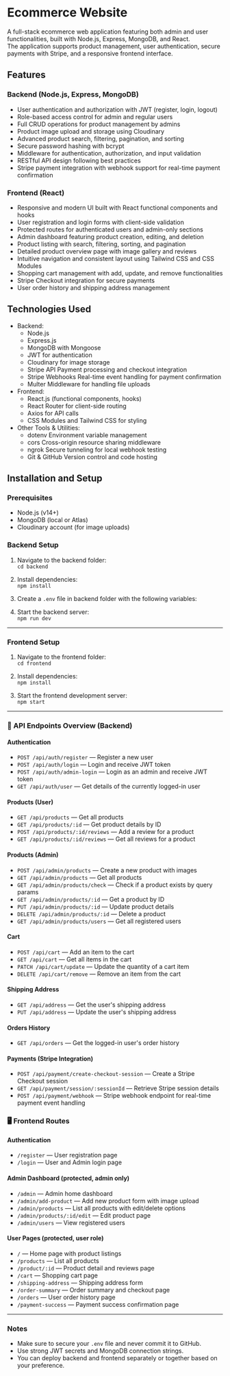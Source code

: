 # Ecommerce Website

A full-stack ecommerce web application featuring both admin and user functionalities, built with Node.js, Express, MongoDB, and React.  
The application supports product management, user authentication, secure payments with Stripe, and a responsive frontend interface.

## Features

### Backend (Node.js, Express, MongoDB)
- User authentication and authorization with JWT (register, login, logout)
- Role-based access control for admin and regular users
- Full CRUD operations for product management by admins
- Product image upload and storage using Cloudinary
- Advanced product search, filtering, pagination, and sorting
- Secure password hashing with bcrypt
- Middleware for authentication, authorization, and input validation
- RESTful API design following best practices
- Stripe payment integration with webhook support for real-time payment confirmation

### Frontend (React)
- Responsive and modern UI built with React functional components and hooks
- User registration and login forms with client-side validation
- Protected routes for authenticated users and admin-only sections
- Admin dashboard featuring product creation, editing, and deletion
- Product listing with search, filtering, sorting, and pagination
- Detailed product overview page with image gallery and reviews
- Intuitive navigation and consistent layout using Tailwind CSS and CSS Modules
- Shopping cart management with add, update, and remove functionalities
- Stripe Checkout integration for secure payments
- User order history and shipping address management

## Technologies Used

- Backend:
  - Node.js
  - Express.js
  - MongoDB with Mongoose
  - JWT for authentication
  - Cloudinary for image storage
  - Stripe API Payment processing and checkout integration
  - Stripe Webhooks Real-time event handling for payment confirmation
  - Multer Middleware for handling file uploads
- Frontend:
  - React.js (functional components, hooks)
  - React Router for client-side routing
  - Axios for API calls
  - CSS Modules and Tailwind CSS for styling
- Other Tools & Utilities:
  - dotenv Environment variable management
  - cors Cross-origin resource sharing middleware
  - ngrok Secure tunneling for local webhook testing
  - Git & GitHub Version control and code hosting

## Installation and Setup

### Prerequisites
- Node.js (v14+)
- MongoDB (local or Atlas)
- Cloudinary account (for image uploads)

### Backend Setup

1. Navigate to the backend folder:  
   `cd backend`

2. Install dependencies:  
   `npm install`

3. Create a `.env` file in backend folder with the following variables:


4. Start the backend server:  
`npm run dev`

---

### Frontend Setup

1. Navigate to the frontend folder:  
`cd frontend`

2. Install dependencies:  
`npm install`

3. Start the frontend development server:  
`npm start`

---

### 📡 API Endpoints Overview (Backend)

#### Authentication
- `POST /api/auth/register` — Register a new user  
- `POST /api/auth/login` — Login and receive JWT token  
- `POST /api/auth/admin-login` — Login as an admin and receive JWT token  
- `GET /api/auth/user` — Get details of the currently logged-in user  

#### Products (User)
- `GET /api/products` — Get all products 
- `GET /api/products/:id` — Get product details by ID 
- `POST /api/products/:id/reviews` — Add a review for a product   
- `GET /api/products/:id/reviews` — Get all reviews for a product 

#### Products (Admin)
- `POST /api/admin/products` — Create a new product with images   
- `GET /api/admin/products` — Get all products   
- `GET /api/admin/products/check` — Check if a product exists by query params  
- `GET /api/admin/products/:id` — Get a product by ID 
- `PUT /api/admin/products/:id` — Update product details  
- `DELETE /api/admin/products/:id` — Delete a product
- `GET /api/admin/products/users` — Get all registered users 

#### Cart
- `POST /api/cart` — Add an item to the cart  
- `GET /api/cart` — Get all items in the cart  
- `PATCH /api/cart/update` — Update the quantity of a cart item 
- `DELETE /api/cart/remove` — Remove an item from the cart   

#### Shipping Address
- `GET /api/address` — Get the user's shipping address 
- `PUT /api/address` — Update the user's shipping address 

#### Orders History
- `GET /api/orders` — Get the logged-in user's order history 

#### Payments (Stripe Integration)
- `POST /api/payment/create-checkout-session` — Create a Stripe Checkout session 
- `GET /api/payment/session/:sessionId` — Retrieve Stripe session details  
- `POST /api/payment/webhook` — Stripe webhook endpoint for real-time payment event handling

### 🖥️ Frontend Routes 

#### Authentication
- `/register` — User registration page  
- `/login` — User and Admin login page  

#### Admin Dashboard (protected, admin only)
- `/admin` — Admin home dashboard  
- `/admin/add-product` — Add new product form with image upload  
- `/admin/products` — List all products with edit/delete options  
- `/admin/products/:id/edit` — Edit product page  
- `/admin/users` — View registered users  

#### User Pages (protected, user role)
- `/` — Home page with product listings  
- `/products` — List all products  
- `/product/:id` — Product detail and reviews page  
- `/cart` — Shopping cart page  
- `/shipping-address` — Shipping address form  
- `/order-summary` — Order summary and checkout page  
- `/orders` — User order history page  
- `/payment-success` — Payment success confirmation page  

---

### Notes

- Make sure to secure your `.env` file and never commit it to GitHub.  
- Use strong JWT secrets and MongoDB connection strings.  
- You can deploy backend and frontend separately or together based on your preference.
